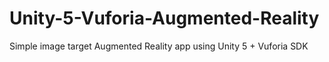# Unity-5-Vuforia-Augmented-Reality
Simple image target Augmented Reality app using Unity 5 + Vuforia SDK
